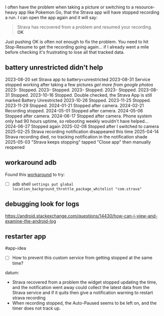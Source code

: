 I often have the problem when taking a picture or switching to a resource-heavy app like Pokemon Go, that the Strava app will have stopped recording a run. I can open the app again and it will say:

> Strava has recovered from a problem and resumed your recording.
> **OK**

Just pushing OK is often not enough to fix the problem. You need to hit Stop-Resume to get the recording going again... if I already went a mile before checking it's frustrating to lose all that tracked data.
## battery unrestricted didn't help
2023-08-20 set Strava app to battery=unrestricted
2023-08-31 Service stopped working after taking a few pictures
*get more from google photos*
2023- Stopped.
2023- Stopped.
2023- Stopped.
2023- Stopped.
2023-08-31 Stopped.
2023-10-16 Stopped. Double checked, the Strava App is still marked Battery Unrestricted
2023-10-26 Stopped.
2023-11-25 Stopped.
2023-11-29 Stopped.
2024-01-21 Stopped after camera.
2024-02-21 Recording stopped.
2024-05-01 Stopped after camera.
2024-05-06 Stopped after camera.
2024-06-17 Stopped after camera. Phone system only had 90 hours uptime, so rebooting weekly wouldn't have helped...
2024-06-27 Stopped again
2025-02-08 Stopped after I switched to camera
2025-02-25 Strava recording notification disappeared this time
2025-04-14 Strava recording died, no tracking notification in the notification shade
2025-05-03 "Strava keeps stopping" tapped "Close app" then manually reopened

## workaround adb
Found this [workaround](https://www.reddit.com/r/Strava/comments/9ins8e/solved_how_to_fix_gps_stopping_recording_during/) to try:
- [ ] adb shell `settings put global location_background_throttle_package_whitelist "com.strava"`
## debugging look for logs
https://android.stackexchange.com/questions/14430/how-can-i-view-and-examine-the-android-log
## restarter app
#app-idea 
- [ ] How to prevent this custom service from getting stopped at the same time?

datum:
- Strava recovered from a problem the widget stopped updating the time, and the notification went away
could collect the latest data from the Strava service and if it quits then give a notification warning to restart strava recording
- When recording stopped, the Auto-Paused seems to be left on, and the timer does not track up.